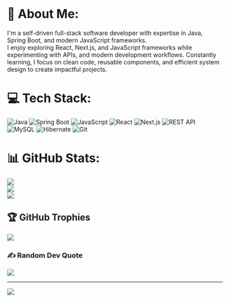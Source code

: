 # 💫 About Me:
I'm a self-driven full-stack software developer with expertise in Java, Spring Boot, and modern JavaScript frameworks.  
I enjoy exploring React, Next.js, and JavaScript frameworks while experimenting with APIs, and modern development workflows.
Constantly learning, I focus on clean code, reusable components, and efficient system design to create impactful projects.

# 💻 Tech Stack:
![Java](https://img.shields.io/badge/java-%23ED8B00.svg?style=for-the-badge&logo=openjdk&logoColor=white) 
![Spring Boot](https://img.shields.io/badge/spring_boot-%236DB33F.svg?style=for-the-badge&logo=spring-boot&logoColor=white) 
![JavaScript](https://img.shields.io/badge/javascript-%23323330.svg?style=for-the-badge&logo=javascript&logoColor=%23F7DF1E) 
![React](https://img.shields.io/badge/react-%2320232a.svg?style=for-the-badge&logo=react&logoColor=%2361DAFB) 
![Next.js](https://img.shields.io/badge/Next.js-%23000000.svg?style=for-the-badge&logo=next.js&logoColor=white) 
![REST API](https://img.shields.io/badge/REST_API-%23FF6F00.svg?style=for-the-badge) 
![MySQL](https://img.shields.io/badge/mysql-4479A1.svg?style=for-the-badge&logo=mysql&logoColor=white) 
![Hibernate](https://img.shields.io/badge/Hibernate-59666C.svg?style=for-the-badge&logo=Hibernate&logoColor=white) 
![Git](https://img.shields.io/badge/git-%23F05032.svg?style=for-the-badge&logo=git&logoColor=white)

# 📊 GitHub Stats:
![](https://github-readme-stats.vercel.app/api?username=TryCatchE&theme=dark&hide_border=true&include_all_commits=false&count_private=false)<br/>
![](https://github-readme-streak-stats.herokuapp.com/?user=TryCatchE&theme=dark&hide_border=true)<br/>
![](https://github-readme-stats.vercel.app/api/top-langs/?username=TryCatchE&theme=dark&hide_border=true&include_all_commits=false&count_private=false&layout=compact)

## 🏆 GitHub Trophies
![](https://github-profile-trophy.vercel.app/?username=TryCatchE&theme=radical&no-frame=false&no-bg=true&margin-w=4)

### ✍️ Random Dev Quote
![](https://quotes-github-readme.vercel.app/api?type=horizontal&theme=radical)

---
[![](https://visitcount.itsvg.in/api?id=TryCatchE&icon=0&color=0)](https://visitcount.itsvg.in)
